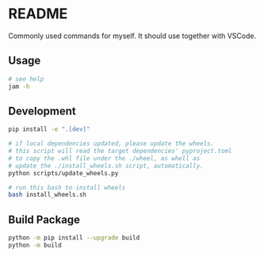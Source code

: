 # README

Commonly used commands for myself. It should use together with VSCode.

## Usage

```bash
# see help
jam -h
```

## Development

```sh
pip install -e ".[dev]"

# if local dependencies updated, please update the wheels.
# this script will read the target dependencies' pyproject.toml
# to copy the .whl file under the ./wheel, as whell as 
# update the ./install_wheels.sh script, automatically.
python scripts/update_wheels.py

# run this bash to install wheels
bash install_wheels.sh
```

## Build Package

```sh
python -m pip install --upgrade build
python -m build
```
